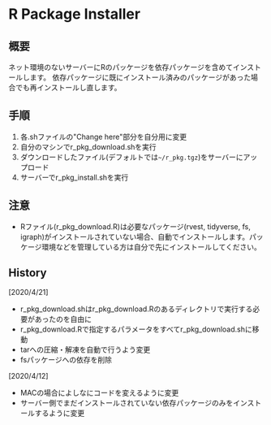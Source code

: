 # R Package Installer

## 概要

ネット環境のないサーバーにRのパッケージを依存パッケージを含めてインストールします。
依存パッケージに既にインストール済みのパッケージがあった場合でも再インストールし直します。

## 手順

1. 各.shファイルの"Change here"部分を自分用に変更
2. 自分のマシンでr_pkg_download.shを実行
3. ダウンロードしたファイル(デフォルトでは`~/r_pkg.tgz`)をサーバーにアップロード
4. サーバーでr_pkg_install.shを実行

## 注意

* Rファイル(r_pkg_download.R)は必要なパッケージ(rvest, tidyverse, fs, igraph)がインストールされていない場合、自動でインストールします。パッケージ環境などを管理している方は自分で先にインストールしてください。

## History

[2020/4/21]
* r_pkg_download.shはr_pkg_download.Rのあるディレクトリで実行する必要があったのを自由に
* r_pkg_download.Rで指定するパラメータをすべてr_pkg_download.shに移動
* tarへの圧縮・解凍を自動で行うよう変更
* fsパッケージへの依存を削除

[2020/4/12]
* MACの場合によしなにコードを変えるように変更
* サーバー側でまだインストールされていない依存パッケージのみをインストールするように変更